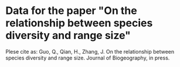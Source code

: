 # Data for the paper "On the relationship between species diversity and range size"

Plese cite as:
Guo, Q., Qian, H., Zhang, J. On the relationship between species diversity and range size. Journal of Biogeography, in press.
